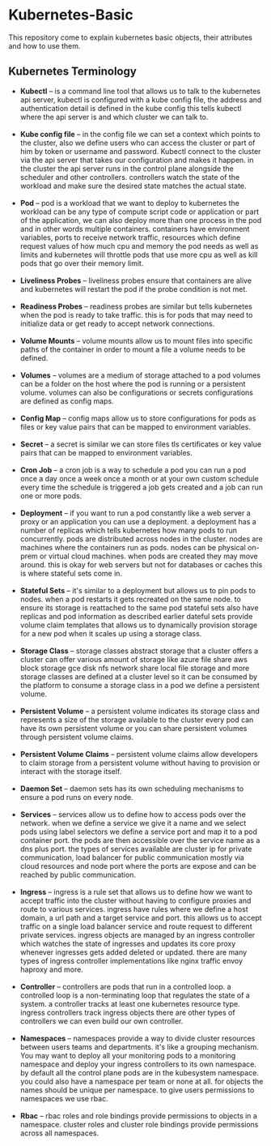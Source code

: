 # Kubernetes-Basic
This repository come to explain kubernetes basic objects, their attributes and how to use them.

## Kubernetes Terminology
- **Kubectl** – is a command line tool that allows us to talk to the kubernetes api server, kubectl is configured with a kube config file, the address and authentication detail is defined in the kube config this tells kubectl where the api server is and which cluster we can talk to.
<br/><br/>
- **Kube config file** – in the config file we can set a context which points to the cluster, also we define users who can access the cluster or part of him by token or username and password. Kubectl connect to the cluster via the api server that takes our configuration and makes it happen. in the cluster the api server runs in the control plane alongside the scheduler and other controllers. controllers watch the state of the workload and make sure the desired state matches the actual state.
<br/><br/>
- **Pod** – pod is a workload that we want to deploy to kubernetes the workload can be any type of compute script code or application or part of the application, we can also deploy more than one process in the pod and in other words multiple containers. containers have environment variables, ports to receive network traffic, resources which define request values of how much cpu and memory the pod needs as well as limits and kubernetes will throttle pods that use more cpu as well as kill pods that go over their memory limit.
<br/><br/>
- **Liveliness Probes** – liveliness probes ensure that containers are alive and kubernetes will restart the pod if the probe condition is not met.
<br/><br/>
- **Readiness Probes** – readiness probes are similar but tells kubernetes when the pod is ready to take traffic. this is for pods that may need to initialize data or get ready to accept network connections.
<br/><br/>
- **Volume Mounts** – volume mounts allow us to mount files into specific paths of the container in order to mount a file a volume needs to be defined.
<br/><br/>
- **Volumes** – volumes are a medium of storage attached to a pod volumes can be a folder on the host where the pod is running or a persistent volume. volumes can also be configurations or secrets configurations are defined as config maps.
<br/><br/>
- **Config Map** – config maps allow us to store configurations for pods as files or key value pairs that can be mapped to environment variables.
<br/><br/>
- **Secret** – a secret is similar we can store files tls certificates or key value pairs that can be mapped to environment variables.
<br/><br/>
- **Cron Job** – a cron job is a way to schedule a pod you can run a pod once a day once a week once a month or at your own custom schedule every time the schedule is triggered a job gets created and a job can run one or more pods.
<br/><br/>
- **Deployment** – if you want to run a pod constantly like a web server a proxy or an application you can use a deployment. a deployment has a number of replicas which tells kubernetes how many pods to run concurrently. pods are distributed across nodes in the cluster. nodes are machines where the containers run as pods. nodes can be physical on-prem or virtual cloud machines. when pods are created they may move around. this is okay for web servers but not for databases or caches this is where stateful sets come in.
<br/><br/>
- **Stateful Sets** –  it's similar to a deployment but allows us to pin pods to nodes. when a pod restarts it gets recreated on the same node. to ensure its storage is reattached to the same pod stateful sets also have replicas and pod information as described earlier dateful sets provide volume claim templates that allows us to dynamically provision storage for a new pod when it scales up using a storage class.
<br/><br/>
- **Storage Class** – storage classes abstract storage that a cluster offers a cluster can offer various amount of storage like azure file share aws block storage gce disk nfs network share local file storage and more storage classes are defined at a cluster level so it can be consumed by the platform to consume a storage class in a pod we define a persistent volume.
<br/><br/>
- **Persistent Volume** – a persistent volume indicates its storage class and represents a size of the storage available to the cluster every pod can have its own persistent volume or you can share persistent volumes through persistent volume claims.
<br/><br/>
- **Persistent Volume Claims** –  persistent volume claims allow developers to claim storage from a persistent volume without having to provision or interact with the storage itself.
<br/><br/>
- **Daemon Set** – daemon sets has its own scheduling mechanisms to ensure a pod runs on every node.
<br/><br/>
- **Services** – services allow us to define how to access pods over the network. when we define a service we give it a name and we select pods using label selectors we define a service port and map it to a pod container port. the pods are then accessible over the service name as a dns plus port. the types of services available are cluster ip for private communication, load balancer for public communication mostly via cloud resources and node port where the ports are expose and can be reached by public communication.
<br/><br/>
- **Ingress** – ingress is a rule set that allows us to define how we want to accept traffic into the cluster without having to configure proxies and route to various services. ingress have rules where we define a host domain, a url path and a target service and port. this allows us to accept traffic on a single load balancer service and route request to different private services. ingress objects are managed by an ingress controller which watches the state of ingresses and updates its core proxy whenever ingresses gets added deleted or updated. there are many types of ingress controller implementations like nginx traffic envoy haproxy and more.
<br/><br/>
- **Controller** – controllers are pods that run in a controlled loop. a controlled loop is a non-terminating loop that regulates the state of a system. a controller tracks at least one kubernetes resource type. ingress controllers track ingress objects there are other types of controllers we can even build our own controller.
<br/><br/>
- **Namespaces** – namespaces provide a way to divide cluster resources between users teams and departments. it's like a grouping mechanism. You may want to deploy all your monitoring pods to a monitoring namespace and deploy your ingress controllers to its own namespace. by default all the control plane pods are in the kubesystem namespace. you could also have a namespace per team or none at all. for objects the names should be unique per namespace. to give users permissions to namespaces we use rbac.
<br/><br/>
- **Rbac** – rbac roles and role bindings provide permissions to objects in a namespace. cluster roles and cluster role bindings provide permissions across all namespaces.
<br/><br/>



